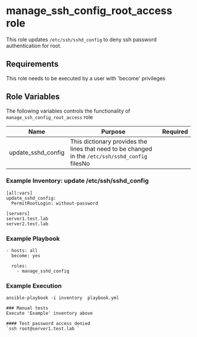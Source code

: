 manage_ssh_config_root_access role
=========

This role updates `/etc/ssh/sshd_config` to deny ssh password authentication for root.

## Requirements
This role needs to be executed by a user with 'become' privileges

## Role Variables

The following variables controls the functionality of `manage_ssh_config_root_access` role

| Name | Purpose|Required|
|---|---|---|
|update_sshd_config|This dictionary provides the lines that need to be changed in the `/etc/ssh/sshd_config` filesNo|

### Example Inventory: update /etc/ssh/sshd_config  

```
[all:vars]
update_sshd_config:
  PermitRootLogin: without-password

[servers]
server1.test.lab
server2.test.lab
```

### Example Playbook

```
- hosts: all
  become: yes

  roles:
    - manage_sshd_config
```

### Example Execution

```
ansible-playbook -i inventory  playbook.yml 

### Manual tests
Execute 'Example' inventory above

#### Test password access denied
`ssh root@server1.test.lab `

